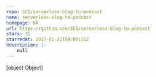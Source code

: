 ```yaml
---
repo: SC5/serverless-blog-to-podcast
name: serverless-blog-to-podcast
homepage: NA
url: https://github.com/SC5/serverless-blog-to-podcast
stars: 31
starredAt: 2017-01-21T04:03:21Z
description: |-
    null
---
```


[object Object]
